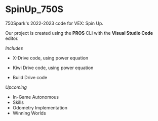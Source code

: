 # SpinUp_750S
750Spark's 2022-2023 code for VEX: Spin Up.

Our project is created using the **PROS** CLI with the **Visual Studio Code** editor.

*Includes*
- X-Drive code, using power equation

- Kiwi Drive code, using power equation

- Build Drive code


*Upcoming*
- In-Game Autonomous
- Skills
- Odometry Implementation
- Winning Worlds

